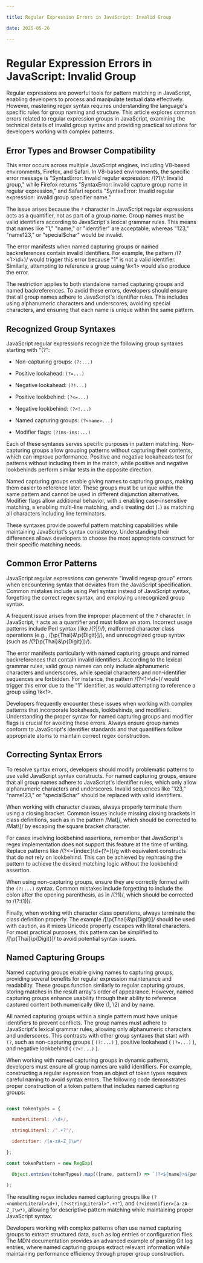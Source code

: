 ```yaml
---

title: Regular Expression Errors in JavaScript: Invalid Group

date: 2025-05-26

---
```



# Regular Expression Errors in JavaScript: Invalid Group

Regular expressions are powerful tools for pattern matching in JavaScript, enabling developers to process and manipulate textual data effectively. However, mastering regex syntax requires understanding the language's specific rules for group naming and structure. This article explores common errors related to regular expression groups in JavaScript, examining the technical details of invalid group syntax and providing practical solutions for developers working with complex patterns.


## Error Types and Browser Compatibility

This error occurs across multiple JavaScript engines, including V8-based environments, Firefox, and Safari. In V8-based environments, the specific error message is "SyntaxError: Invalid regular expression: /(?1)/: Invalid group," while Firefox returns "SyntaxError: invalid capture group name in regular expression," and Safari reports "SyntaxError: Invalid regular expression: invalid group specifier name."

The issue arises because the `?` character in JavaScript regular expressions acts as a quantifier, not as part of a group name. Group names must be valid identifiers according to JavaScript's lexical grammar rules. This means that names like "1," "name," or "identifier" are acceptable, whereas "123," "name123," or "special$char" would be invalid.

The error manifests when named capturing groups or named backreferences contain invalid identifiers. For example, the pattern /(?<1>\d+)/ would trigger this error because "1" is not a valid identifier. Similarly, attempting to reference a group using \k<1> would also produce the error.

The restriction applies to both standalone named capturing groups and named backreferences. To avoid these errors, developers should ensure that all group names adhere to JavaScript's identifier rules. This includes using alphanumeric characters and underscores, avoiding special characters, and ensuring that each name is unique within the same pattern.


## Recognized Group Syntaxes

JavaScript regular expressions recognize the following group syntaxes starting with "(?":

- Non-capturing groups: `(?:...)`

- Positive lookahead: `(?=...)`

- Negative lookahead: `(?!...)`

- Positive lookbehind: `(?<=...)`

- Negative lookbehind: `(?<!...)`

- Named capturing groups: `(?<name>...)`

- Modifier flags: `(?ims-ims:...)`

Each of these syntaxes serves specific purposes in pattern matching. Non-capturing groups allow grouping patterns without capturing their contents, which can improve performance. Positive and negative lookaheads test for patterns without including them in the match, while positive and negative lookbehinds perform similar tests in the opposite direction.

Named capturing groups enable giving names to capturing groups, making them easier to reference later. These groups must be unique within the same pattern and cannot be used in different disjunction alternatives. Modifier flags allow additional behavior, with `i` enabling case-insensitive matching, `m` enabling multi-line matching, and `s` treating dot (`.`) as matching all characters including line terminators.

These syntaxes provide powerful pattern matching capabilities while maintaining JavaScript's syntax consistency. Understanding their differences allows developers to choose the most appropriate construct for their specific matching needs.


## Common Error Patterns

JavaScript regular expressions can generate "invalid regexp group" errors when encountering syntax that deviates from the JavaScript specification. Common mistakes include using Perl syntax instead of JavaScript syntax, forgetting the correct regex syntax, and employing unrecognized group syntax.

A frequent issue arises from the improper placement of the `?` character. In JavaScript, `?` acts as a quantifier and must follow an atom. Incorrect usage patterns include Perl syntax (like /(?|!)/), malformed character class operations (e.g., /[\p{Thai}&\p{Digit}]/), and unrecognized group syntax (such as /(?[\p{Thai}&\p{Digit}])/).

The error manifests particularly with named capturing groups and named backreferences that contain invalid identifiers. According to the lexical grammar rules, valid group names can only include alphanumeric characters and underscores, while special characters and non-identifier sequences are forbidden. For instance, the pattern /(?<1>\d+)/ would trigger this error due to the "1" identifier, as would attempting to reference a group using \k<1>.

Developers frequently encounter these issues when working with complex patterns that incorporate lookaheads, lookbehinds, and modifiers. Understanding the proper syntax for named capturing groups and modifier flags is crucial for avoiding these errors. Always ensure group names conform to JavaScript's identifier standards and that quantifiers follow appropriate atoms to maintain correct regex construction.


## Correcting Syntax Errors

To resolve syntax errors, developers should modify problematic patterns to use valid JavaScript syntax constructs. For named capturing groups, ensure that all group names adhere to JavaScript's identifier rules, which only allow alphanumeric characters and underscores. Invalid sequences like "123," "name123," or "special$char" should be replaced with valid identifiers.

When working with character classes, always properly terminate them using a closing bracket. Common issues include missing closing brackets in class definitions, such as in the pattern /Mat[/, which should be corrected to /Mat\\[/ by escaping the square bracket character.

For cases involving lookbehind assertions, remember that JavaScript's regex implementation does not support this feature at the time of writing. Replace patterns like /(?<=\{index:)\d+(?=\})/g with equivalent constructs that do not rely on lookbehind. This can be achieved by rephrasing the pattern to achieve the desired matching logic without the lookbehind assertion.

When using non-capturing groups, ensure they are correctly formed with the `(?:...)` syntax. Common mistakes include forgetting to include the colon after the opening parenthesis, as in /(?1)/, which should be corrected to /(?:(1))/.

Finally, when working with character class operations, always terminate the class definition properly. The example /[\p{Thai}&\p{Digit}]/ should be used with caution, as it mixes Unicode property escapes with literal characters. For most practical purposes, this pattern can be simplified to /[\p{Thai}\p{Digit}]/ to avoid potential syntax issues.


## Named Capturing Groups

Named capturing groups enable giving names to capturing groups, providing several benefits for regular expression maintenance and readability. These groups function similarly to regular capturing groups, storing matches in the result array's order of appearance. However, named capturing groups enhance usability through their ability to reference captured content both numerically (like \1, \2) and by name.

All named capturing groups within a single pattern must have unique identifiers to prevent conflicts. The group names must adhere to JavaScript's lexical grammar rules, allowing only alphanumeric characters and underscores. This contrasts with other group syntaxes that start with `(?`, such as non-capturing groups ( `(?:...)` ), positive lookahead ( `(?=...)` ), and negative lookbehind ( `(?<!...)` ).

When working with named capturing groups in dynamic patterns, developers must ensure all group names are valid identifiers. For example, constructing a regular expression from an object of token types requires careful naming to avoid syntax errors. The following code demonstrates proper construction of a token pattern that includes named capturing groups:

```javascript

const tokenTypes = {

  numberLiteral: /\d+/,

  stringLiteral: /".+?"/,

  identifier: /[a-zA-Z_]\w*/

};

const tokenPattern = new RegExp(

  Object.entries(tokenTypes).map(([name, pattern]) => `(?<${name}>${pattern.source})`).join("|")

);

```

The resulting regex includes named capturing groups like `(?<numberLiteral>\d+)`, `(?<stringLiteral>".+?"`), and `(?<identifier>[a-zA-Z_]\w*)`, allowing for descriptive pattern matching while maintaining proper JavaScript syntax.

Developers working with complex patterns often use named capturing groups to extract structured data, such as log entries or configuration files. The MDN documentation provides an advanced example of parsing Git log entries, where named capturing groups extract relevant information while maintaining performance efficiency through proper group construction.

